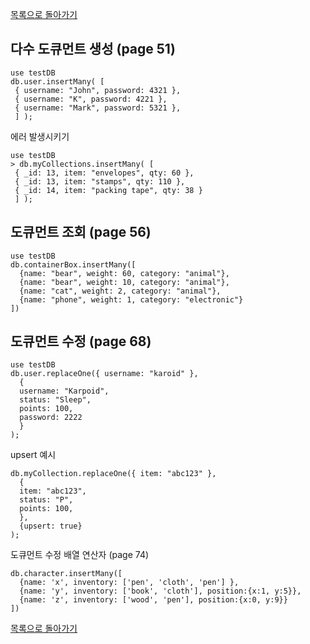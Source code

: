 [목록으로 돌아가기](../readme.md)

## 다수 도큐먼트 생성 (page 51)

```mongodb
use testDB
db.user.insertMany( [
 { username: "John", password: 4321 },
 { username: "K", password: 4221 },
 { username: "Mark", password: 5321 },
 ] );
```

에러 발생시키기
```mongodb
use testDB
> db.myCollections.insertMany( [
 { _id: 13, item: "envelopes", qty: 60 },
 { _id: 13, item: "stamps", qty: 110 },
 { _id: 14, item: "packing tape", qty: 38 }
 ] );
```

## 도큐먼트 조회 (page 56)

```mongodb
use testDB
db.containerBox.insertMany([
  {name: "bear", weight: 60, category: "animal"},
  {name: "bear", weight: 10, category: "animal"},
  {name: "cat", weight: 2, category: "animal"},
  {name: "phone", weight: 1, category: "electronic"}
])
```
## 도큐먼트 수정 (page 68)

```mongodb
use testDB
db.user.replaceOne({ username: "karoid" },
  {
  username: "Karpoid",
  status: "Sleep",
  points: 100,
  password: 2222
  }
);
```

upsert 예시
```mongodb
db.myCollection.replaceOne({ item: "abc123" },
  {
  item: "abc123",
  status: "P",
  points: 100,
  },
  {upsert: true}
);
```

도큐먼트 수정 배열 연산자 (page 74)
```mongodb
db.character.insertMany([
  {name: 'x', inventory: ['pen', 'cloth', 'pen'] },
  {name: 'y', inventory: ['book', 'cloth'], position:{x:1, y:5}},
  {name: 'z', inventory: ['wood', 'pen'], position:{x:0, y:9}}
])
```

[목록으로 돌아가기](../readme.md)